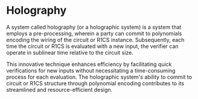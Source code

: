 # Holography

A system called holography (or a holographic system) is a system that employs a pre-processing, wherein a party can commit to
polynomials encoding the wiring of the circuit or R1CS instance. Subsequently, each time the circuit or R1CS is evaluated with a new
input, the verifier can operate in sublinear time relative to the circuit size.

This innovative technique enhances efficiency by facilitating quick verifications for new inputs without necessitating a
time-consuming process for each evaluation. The holographic system's ability to commit to circuit or R1CS structure through polynomial
encoding contributes to its streamlined and resource-efficient design.
